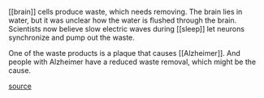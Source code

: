[[brain]] cells produce waste, which needs removing.
The brain lies in water, but it was unclear how the water is flushed through the brain.
Scientists now  believe slow electric waves during [[sleep]] let neurons synchronize and pump out the waste.

One of the waste products is a plaque that causes [[Alzheimer]]. And people with Alzheimer have a reduced waste removal, which might be the cause.

[source](https://www.npr.org/sections/shots-health-news/2024/06/26/g-s1-6177/brain-waste-removal-system-amyloid-alzheimer-toxins?utm_source=tldrnewsletter)